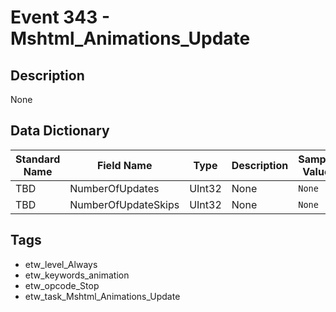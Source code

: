# Event 343 - Mshtml_Animations_Update

## Description
None

## Data Dictionary
|Standard Name|Field Name|Type|Description|Sample Value|
|---|---|---|---|---|
|TBD|NumberOfUpdates|UInt32|None|`None`|
|TBD|NumberOfUpdateSkips|UInt32|None|`None`|

## Tags
* etw_level_Always
* etw_keywords_animation
* etw_opcode_Stop
* etw_task_Mshtml_Animations_Update